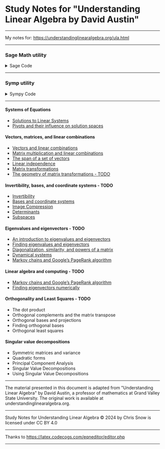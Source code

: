 # Study Notes for "Understanding Linear Algebra by David Austin"

----

My notes for: https://understandinglinearalgebra.org/ula.html

----

### Sage Math utility

<details>
 <summary>Sage Code</summary>

```python
def my_solve(augmented_matrix, vars=None):
    A = augmented_matrix[:, :-1]
    Y = augmented_matrix[:, -1]

    m, n = A.dimensions()
    p, q = Y.dimensions()

    if m != p:
        raise RuntimeError("The matrices have different numbers of rows")

    if vars and len(vars) != n:
        raise RuntimeError(f"Provided variables '{vars}' != number of columns '{n}'")

    if vars:
        X = vector([var(vars[i]) for i in range(n)])
    else:
        X = vector([var(f"x_{i}") for i in range(n)])

    X_pivots = vector([var(X[i]) for i in range(n) if i in A.pivots()])
    X_free = vector([var(X[i]) for i in range(n) if i not in A.pivots()])

    sols = []
    param_sol_dict = {}
    for j in range(q):
        system = [A[i] * X == Y[i, j] for i in range(m)]
        sol = solve(system, *X_pivots)

        if len(sol):
            for s in sol[0]:
                coefficients = [s.rhs().coefficient(var) for var in X_free]
                constant_term = s.rhs() - sum(coeff * var for coeff, var in zip(coefficients, X_free))
                
                coeff_var_pairs = [(coeff, var) for coeff, var in zip(coefficients, X_free)]
                coeff_var_strings = [f"{coeff}{var}" for coeff, var in coeff_var_pairs]

                if len(X_free):
                    param_sol_dict[str(s.lhs())] = [constant_term, coeff_var_strings]

            if len(X_free):
                for free_var in X_free:
                    param_sol_dict[str(free_var)] = [0, [f'1{var}' if var == free_var else f'0{var}' for var in X_free]]

            sols += sol

    return sols, X, X_pivots, X_free, param_sol_dict


def solution_details(augmented_matrix, vars=None):
    try:
        num_coeff_cols = augmented_matrix.subdivisions()[1][0]
        if not num_coeff_cols > 0:
            raise ValueError("Subdivided augmented matrix required.")
    except (AttributeError, IndexError):
        raise ValueError("Subdivided augmented matrix required.")

    pivots = augmented_matrix.pivots()
    const_col = num_coeff_cols + 1

    print("##############################", end="\n\n")

    print("Matrix and RREF:")
    import sys

    u = [augmented_matrix, augmented_matrix.rref()]
    sys.displayhook(u)

    print()

    if (const_col - 1) in pivots:
        print('No Solution (Inconsistent - const col has pivot)')
    else:
        if len(pivots) == num_coeff_cols:
            print("Unique Solution (pivot position in each col)")
        elif len(pivots) < num_coeff_cols:
            print('Infinitely Many Solutions (>= 1 coeff col with no pivots)')

    solution, X, X_pivots, X_free, param_sol_dict = my_solve(augmented_matrix, vars)
    
    print("Variables: ", X)
    print("Pivots (leading) variables: ", X_pivots)
    print("Free variables: ", X_free)
    print()

    if solution:
        # flatten solution list
        import operator
        solution = reduce(operator.concat, solution)
        
        print("Solution: ")
        [print(f'  {s}') for s in solution if len(solution)]
        print()

    if param_sol_dict:
        print("Parametized solution vectors (particular + homogenous): ")
        for key, value in param_sol_dict.items():
            print(f"{key}: {str(value[0]).rjust(10)} {' '.join(str(v).rjust(10) for v in value[1])}")
        print()

# Examples

M = matrix(QQ, 3, [1,2,3,0,1,2,0,0,1])
v = vector(QQ, [4,3,2])
Maug = M.augment(v, subdivide=True)
solution_details(Maug)

M = matrix(QQ, 3, [2,1,0,-1,0,   0,1,0,1,1,   1,0,-1,2,0])
v = vector(QQ, [4,4,0])
Maug = M.augment(v, subdivide=True)
solution_details(Maug, var('x y z w u'))

M = matrix(QQ, 3, [1,2,3,0,1,2,0,0,0])
v = vector(QQ, [4,3,1])
Maug = M.augment(v, subdivide=True)
solution_details(Maug, var('a b c'))
```
Outputs:

```text
##############################

Matrix and RREF:
[
[1 2 3|4]  [ 1  0  0| 0]
[0 1 2|3]  [ 0  1  0|-1]
[0 0 1|2], [ 0  0  1| 2]
]

Unique Solution (pivot position in each col)
Variables:  (x_0, x_1, x_2)
Pivots (leading) variables:  (x_0, x_1, x_2)
Free variables:  ()

Solution: 
  x_0 == 0
  x_1 == -1
  x_2 == 2

##############################

Matrix and RREF:
[
[1 1|4]  [1 1|4]
[2 2|8], [0 0|0]
]

Infinitely Many Solutions (>= 1 coeff col with no pivots)
Variables:  (x_0, x_1)
Pivots (leading) variables:  (x_0)
Free variables:  (x_1)

Solution: 
  x_0 == -x_1 + 4

Parametized solution vector form: 
x_0        | 4          -1x_1
x_1        | 0          1x_1 


##############################

Matrix and RREF:
[
[1 2 3|4]  [ 1  0 -1| 0]
[0 1 2|3]  [ 0  1  2| 0]
[0 0 0|1], [ 0  0  0| 1]
]

No Solution (Inconsistent - const col has pivot)
Variables:  (a, b, c)
Pivots (leading) variables:  (a, b)
Free variables:  (c)

##############################
```

</details>

----

### Symp utility

<details>
 <summary>Sympy Code</summary>

```python
from sympy import symbols, Eq, solve, Matrix, pprint

x, y, z = symbols('x y z')

def has_solution(augmented_matrix):
    # Get the number of variables
    num_variables = augmented_matrix.shape[1] - 1
    
    # Generate symbols for variables
    variables = symbols('x:' + str(num_variables))
    
    # Extract coefficients and constants from the augmented matrix
    coefficients = augmented_matrix[:, :-1]
    constants = augmented_matrix[:, -1]

    # Create equations from the coefficients and constants
    equations = []
    for i in range(len(constants)):
        equation = Eq(sum(coefficients[i, j] * variables[j] for j in range(num_variables)), constants[i])
        equations.append(equation)

    # Solve the equations
    solution = solve(equations, variables, dict=True)
    return solution

def solution_details(augmented_matrix):
    '''
    - If every column of the coefficient matrix contains a pivot position, 
      then the system has a unique solution.
    - If there is a column in the coefficient matrix that contains no pivot position, 
      then the system has infinitely many solutions.
    - Columns that contain a pivot position correspond to basic variables
      Columns that do not contain a pivot position correspond to free variables.
    '''
    
    coeff_matrix = augmented_matrix[:, :-1]  # Extracting only the coefficient matrix
    const_matrix = augmented_matrix[:, -1:]
    
    pivot_columns = coeff_matrix.rref()[1]
    coeff_num_cols = coeff_matrix.shape[0]
    
    # useful to check if rightmost col has a pivot
    aug_pivot_columns = augmented_matrix.rref()[1]
    last_column_index = augmented_matrix.shape[1] - 1
    last_column_is_pivot = last_column_index in aug_pivot_columns

    # columns with a pivot
    basic_variable_columns = list(pivot_columns)
    
    # columns without a pivot
    free_variable_columns = list(set(range(coeff_num_cols)) - set(pivot_columns))
 
    solution = has_solution(augmented_matrix)
    
    response = ""
    
    if not solution:
        response = 'No Solution.\n'
    elif len(pivot_columns) == coeff_num_cols:
        response = 'Unique Solution (pivot position in each col):\n'
    elif len(pivot_columns) < coeff_num_cols:
        response = 'Infinitely Many Solutions (>= 1 coeff col with no pivots):\n'
    
    if last_column_is_pivot:
        response += '  Inconsistent - rightmost column has pivot\n'
    
    return response + (
        f'  Basic Variable Columns: {basic_variable_columns} (pivot cols)\n'
        f'  Free Variable Columns: {free_variable_columns} (cols without pivots)\n'
        f'  Solution: {solution}\n'
    )

# Test matrices
A = Matrix([
    [1, 2, 3, 4],
    [0, 1, 2, 3],
    [0, 0, 1, 2]
])

B = Matrix([
    [1, 2, 3, 4],
    [0, 1, 2, 3],
    [0, 0, 0, 1]
])

C = Matrix([
    [1, 2, -3, 4],
    [2, 4, -6, 8],
    [3, 6, -9, 12]  # All entries in the last column are 0
])

print("Matrix A:", solution_details(A))
pprint(A.rref()[0])
print()

print("Matrix B:", solution_details(B))
pprint(B.rref()[0])
print()

print("Matrix C:", solution_details(C))
pprint(C.rref()[0])
print()


# Matrix A: Unique Solution (pivot position in each col):
#   Basic Variable Columns: [0, 1, 2] (pivot cols)
#   Free Variable Columns: [] (cols without pivots)
#   Solution: [{x: 0, y: -1, z: 2}]

# ⎡1  0  0  0 ⎤
# ⎢           ⎥
# ⎢0  1  0  -1⎥
# ⎢           ⎥
# ⎣0  0  1  2 ⎦

# Matrix B: No Solution.
#   Inconsistent - rightmost column has pivot
#   Basic Variable Columns: [0, 1] (pivot cols)
#   Free Variable Columns: [2] (cols without pivots)
#   Solution: []

# ⎡1  0  -1  0⎤
# ⎢           ⎥
# ⎢0  1  2   0⎥
# ⎢           ⎥
# ⎣0  0  0   1⎦

# Matrix C: Infinitely Many Solutions (>= 1 coeff col with no pivots):
#   Basic Variable Columns: [0] (pivot cols)
#   Free Variable Columns: [1, 2] (cols without pivots)
#   Solution: [{x: -2*y + 3*z + 4}]

# ⎡1  2  -3  4⎤
# ⎢           ⎥
# ⎢0  0  0   0⎥
# ⎢           ⎥
# ⎣0  0  0   0⎦
```
</details>

---

#### Systems of Equations
 - [Solutions to Linear Systems](./pages/01_systems_of_equations_solutions_to_linear_systems.md)
 - [Pivots and their influence on solution spaces](./pages/01_systems_of_equations_pivots.md)

#### Vectors, matrices, and linear combinations
 - [Vectors and linear combinations](./pages/2.1_vectors_and_linear_combinations.md)
 - [Matrix multiplication and linear combinations](./pages/2.2_matrix_multiplication_and_linear_combinations.md)
 - [The span of a set of vectors](./pages/2.3_the_span_of_a_set_of_vectors.md)
 - [Linear independence](./pages/2.4_linear_independence.md)
 - [Matrix transformations](./pages/2.5_matrix_transformations.md)
 - [The geometry of matrix transformations - TODO]()

#### Invertibility, bases, and coordinate systems - TODO
 - [Invertibility]()
 - [Bases and coordinate systems]()
 - [Image Compression]()
 - [Determinants]()
 - [Subspaces]()

#### Eigenvalues and eigenvectors - TODO
 - [An introduction to eigenvalues and eigenvectors]()
 - [Finding eigenvalues and eigenvectors]()
 - [Diagonalization, similarity, and powers of a matrix]()
 - [Dynamical systems]()
 - [Markov chains and Google’s PageRank algorithm]()

#### Linear algebra and computing - TODO
 - [Markov chains and Google’s PageRank algorithm]()
 - [Finding eigenvectors numerically]()

#### Orthogonality and Least Squares - TODO
 - The dot product
 - Orthogonal complements and the matrix transpose
 - Orthogonal bases and projections
 - Finding orthogonal bases
 - Orthogonal least squares

#### Singular value decompositions
 - Symmetric matrices and variance
 - Quadratic forms
 - Principal Component Analysis
 - Singular Value Decompositions
 - Using Singular Value Decompositions

---

The material presented in this document is adapted from "Understanding Linear Algebra" by David Austin, a professor of mathematics at Grand Valley State University. The original work is available at understandinglinearalgebra.org.

---

Study Notes for Understanding Linear Algebra © 2024 by Chris Snow is licensed under CC BY 4.0 

---

Thanks to https://latex.codecogs.com/eqneditor/editor.php

---
